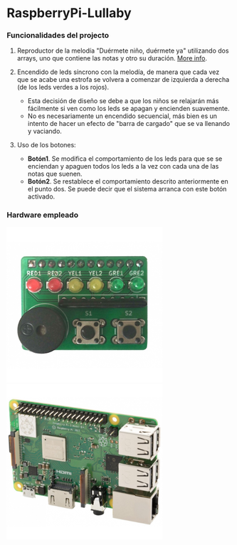 # RaspberryPi-Lullaby

### Funcionalidades del projecto
1) Reproductor de la melodía "Duérmete niño, duérmete ya" utilizando dos arrays, uno que contiene las notas y otro su duración. [More info](https://github.com/MarkosHB/RaspberryPi-Lullaby/blob/main/Source%20Code/melodiaCuna.inc).

2) Encendido de leds síncrono con la melodía, de manera que cada vez que se acabe una estrofa se volvera a comenzar de izquierda a derecha (de los leds verdes a los rojos).
	- Esta decisión de diseño se debe a que los niños se relajarán más fácilmente si ven como los leds se apagan y encienden suavemente.
	- No es necesariamente un encendido secuencial, más bien es un intento de hacer un efecto de "barra de cargado" que se va llenando y vaciando.

3) Uso de los botones: 
	* **Botón1**. Se modifica el comportamiento de los leds para que se se enciendan y apaguen todos los leds a la vez con cada una de las notas que suenen.
	* **Botón2**. Se restablece el comportamiento descrito anteriormente en el punto dos. Se puede decir que el sistema arranca con este botón activado.

### Hardware empleado
  <img src='https://github.com/MarkosHB/RaspberryPi-Lullaby/blob/main/placa-de-expansion.jpg' width="350" height="350"> </img>
  <img src='https://github.com/MarkosHB/RaspberryPi-Lullaby/blob/main/raspberry-pi-3.jpg' width="350" height="350"> </img>

